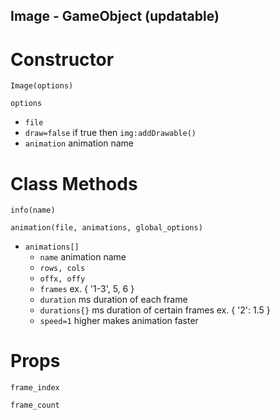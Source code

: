 ## Image - GameObject (updatable)

# Constructor

`Image(options)`

`options`

* `file`
* `draw=false` if true then `img:addDrawable()`
* `animation` animation name

# Class Methods

`info(name)`

`animation(file, animations, global_options)`

* `animations[]`
    * `name` animation name
    * `rows, cols`
    * `offx, offy`
    * `frames` ex. { '1-3', 5, 6 }
    * `duration` ms duration of each frame
    * `durations{}` ms duration of certain frames ex. { '2': 1.5 }
    * `speed=1` higher makes animation faster

# Props

`frame_index`

`frame_count`
